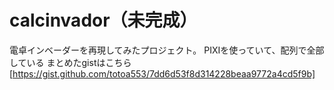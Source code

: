 # calcinvador（未完成）
電卓インベーダーを再現してみたプロジェクト。
PIXIを使っていて、配列で全部している
まとめたgistはこちら[https://gist.github.com/totoa553/7dd6d53f8d314228beaa9772a4cd5f9b]
